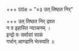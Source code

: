 +++
title = "०३ उत् तिष्ठत निर्"

+++
उत् तिष्ठत निर् द्रवत  
न व इहास्ति न्यञ्चनम् ।  
इन्द्रो वः सर्वासां साकं  
गर्भान् आण्डानि भेत्स्यति ॥